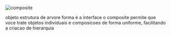 
![composite](https://github.com/giovaniavila/bertoti/assets/112128418/bc9420b3-e302-419d-8582-7fdb919d27a5)


objeto estrutura de arvore
forma é a interface
o composite permite que voce trate objetos individuais e composicoes de forma uniforme, facilitando a criacao de hierarquia
